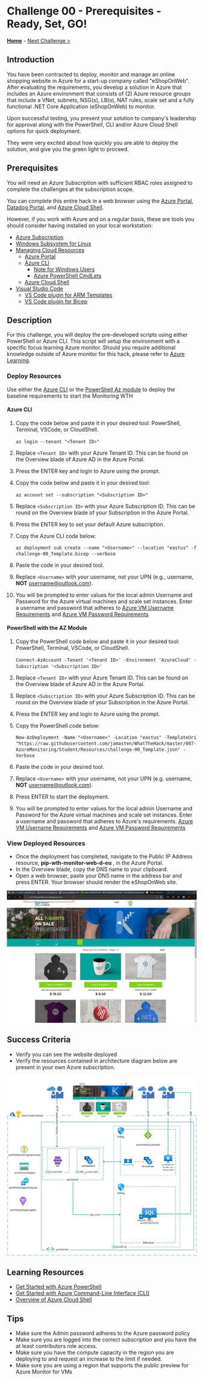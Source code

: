 # Challenge 00 - Prerequisites - Ready, Set, GO!

**[Home](../README.md)** - [Next Challenge >](./Challenge-01.md)

## Introduction

You have been contracted to deploy, monitor and manage an online shopping website in Azure for a start-up company called "eShopOnWeb".  After evaluating the requirements, you develop a solution in Azure that includes an Azure environment that consists of (2) Azure resource groups that include a VNet, subnets, NSG(s), LB(s), NAT rules, scale set and a fully functional .NET Core Application (eShopOnWeb) to monitor.

Upon successful testing, you present your solution to company's leadership for approval along with the PowerShell, CLI and/or Azure Cloud Shell options for quick deployment. 

They were very excited about how quickly you are able to deploy the solution, and give you the green light to proceed.

## Prerequisites

You will need an Azure Subscription with sufficient RBAC roles assigned to complete the challenges at the subscription scope.

You can complete this entire hack in a web browser using the [Azure Portal](https://portal.azure.com), [Datadog Portal](https://datadog.com), and [Azure Cloud Shell](https://shell.azure.com).

However, if you work with Azure and on a regular basis, these are tools you should consider having installed on your local workstation:

- [Azure Subscription](../../000-HowToHack/WTH-Common-Prerequisites.md#azure-subscription)
- [Windows Subsystem for Linux](../../000-HowToHack/WTH-Common-Prerequisites.md#windows-subsystem-for-linux)
- [Managing Cloud Resources](../../000-HowToHack/WTH-Common-Prerequisites.md#managing-cloud-resources)
  - [Azure Portal](../../000-HowToHack/WTH-Common-Prerequisites.md#azure-portal)
  - [Azure CLI](../../000-HowToHack/WTH-Common-Prerequisites.md#azure-cli)
    - [Note for Windows Users](../../000-HowToHack/WTH-Common-Prerequisites.md#note-for-windows-users)
    - [Azure PowerShell CmdLets](../../000-HowToHack/WTH-Common-Prerequisites.md#azure-powershell-cmdlets)
  - [Azure Cloud Shell](../../000-HowToHack/WTH-Common-Prerequisites.md#azure-cloud-shell)
- [Visual Studio Code](../../000-HowToHack/WTH-Common-Prerequisites.md#visual-studio-code)
  - [VS Code plugin for ARM Templates](../../000-HowToHack/WTH-Common-Prerequisites.md#visual-studio-code-plugins-for-arm-templates)
  - [VS Code plugin for Bicep](https://marketplace.visualstudio.com/items?itemName=ms-azuretools.vscode-bicep)

## Description

For this challenge, you will deploy the pre-developed scripts using either PowerShell or Azure CLI. This script will setup the environment with a specific focus learning Azure monitor.  Should you require additional knowledge outside of Azure monitor for this hack, please refer to [Azure Learning](https://docs.microsoft.com/en-us/learn/).

### Deploy Resources

Use either the [Azure CLI](https://docs.microsoft.com/en-us/cli/azure/?msclkid=6b97242fb99411ec83659823c955fa16) or the [PowerShell Az module](https://docs.microsoft.com/en-us/powershell/azure/install-az-ps) to deploy the baseline requirements to start the Monitoring WTH

#### Azure CLI

1. Copy the code below and paste it in your desired tool: PowerShell, Terminal, VSCode, or CloudShell.

    ```az login --tenant "<Tenant ID>"```

2. Replace `<Tenant ID>` with your Azure Tenant ID. This can be found on the Overview blade of Azure AD in the Azure Portal.

3. Press the ENTER key and login to Azure using the prompt.

4. Copy the code below and paste it in your desired tool:

    ```az account set --subscription "<Subscription ID>"```

5. Replace `<Subscription ID>` with your Azure Subscription ID. This can be round on the Overview blade of your Subscription in the Azure Portal.

6. Press the ENTER key to set your default Azure subscription.

7. Copy the Azure CLI code below:

    ```
    az deployment sub create --name "<Username>" --location "eastus" -f challenge-00_Template.bicep --verbose
    ```

8. Paste the code in your desired tool.

9. Replace `<Username>` with your username, not your UPN (e.g., username, **NOT** username@outlook.com).

10. You will be prompted to enter values for the local admin Username and Password for the Azure virtual machines and scale set instances.  Enter a username and password that adheres to [Azure VM Username Requirements](https://docs.microsoft.com/en-us/azure/virtual-machines/windows/faq#what-are-the-username-requirements-when-creating-a-vm-) and [Azure VM Password Requirements](https://docs.microsoft.com/en-us/azure/virtual-machines/windows/faq#what-are-the-password-requirements-when-creating-a-vm-)

#### PowerShell with the AZ Module

1. Copy the PowerShell code below and paste it in your desired tool: PowerShell, Terminal, VSCode, or CloudShell.

    ```Connect-AzAccount -Tenant '<Tenant ID>' -Environment 'AzureCloud' -Subscription '<Subscription ID>'```

2. Replace `<Tenant ID>` with your Azure Tenant ID.  This can be found on the Overview blade of Azure AD in the Azure Portal.  

3. Replace `<Subscription ID>` with your Azure Subscription ID.  This can be round on the Overview blade of your Subscription in the Azure Portal.

4. Press the ENTER key and login to Azure using the prompt.

5. Copy the PowerShell code below:

    ```
    New-AzDeployment -Name "<Username>" -Location "eastus" -TemplateUri "https://raw.githubusercontent.com/jamasten/WhatTheHack/master/007-AzureMonitoring/Student/Resources/challenge-00_Template.json" -Verbose
    ```

6. Paste the code in your desired tool.

7. Replace `<Username>` with your username, not your UPN (e.g. username, **NOT** username@outlook.com).

8. Press ENTER to start the deployment.

9. You will be prompted to enter values for the local admin Username and Password for the Azure virtual machines and scale set instances.  Enter a username and password that adheres to Azure's requirements. [Azure VM Username Requirements](https://docs.microsoft.com/en-us/azure/virtual-machines/windows/faq#what-are-the-username-requirements-when-creating-a-vm-) and [Azure VM Password Requirements](https://docs.microsoft.com/en-us/azure/virtual-machines/windows/faq#what-are-the-password-requirements-when-creating-a-vm-)

### View Deployed Resources

- Once the deployment has completed, navigate to the Public IP Address resource, **pip-wth-monitor-web-d-eu** , in the Azure Portal.  
- In the Overview blade, copy the DNS name to your clipboard.  
- Open a web browser, paste your DNS name in the address bar and press ENTER.  Your browser should render the eShopOnWeb site. 

![Webpage of the eShopOnWeb site](../Images/00-23-Eshoponweb-Webpage.png)

## Success Criteria

- Verify you can see the website deployed
- Verify the resources contained in architecture diagram below are present in your own Azure subscription.

![Hack Diagram](../Images/monitoringhackdiagram1.png)

## Learning Resources

- [Get Started with Azure PowerShell](https://docs.microsoft.com/en-us/powershell/azure/get-started-azureps?view=azps-6.4.0)
- [Get Started with Azure Command-Line Interface (CLI)](https://docs.microsoft.com/en-us/cli/azure/get-started-with-azure-cli)
- [Overview of Azure Cloud Shell](https://docs.microsoft.com/en-us/azure/cloud-shell/overview)

## Tips

- Make sure the Admin password adheres to the Azure password policy
- Make sure you are logged into the correct subscription and you have the at least contributors role access.  
- Make sure you have the compute capacity in the region you are deploying to and request an increase to the limit if needed.
- Make sure you are using a region that supports the public preview for Azure Monitor for VMs